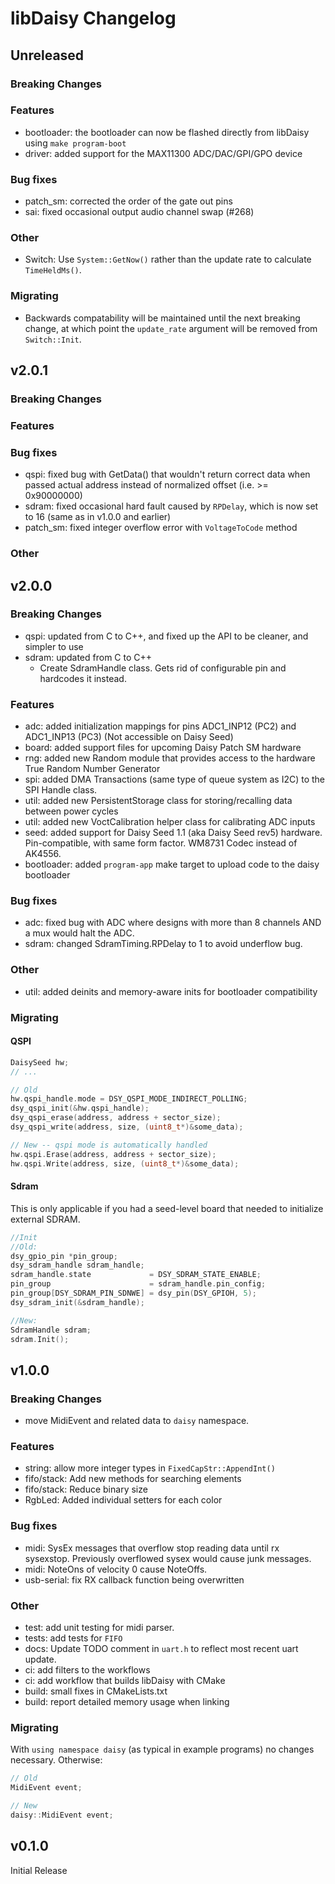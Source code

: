 # libDaisy Changelog

## Unreleased

### Breaking Changes

### Features

* bootloader: the bootloader can now be flashed directly from libDaisy using `make program-boot`
* driver: added support for the MAX11300 ADC/DAC/GPI/GPO device

### Bug fixes

* patch_sm: corrected the order of the gate out pins
* sai: fixed occasional output audio channel swap (#268)

### Other
* Switch: Use `System::GetNow()` rather than the update rate to calculate `TimeHeldMs()`.  

### Migrating
* Backwards compatability will be maintained until the next breaking change, at which point the `update_rate` argument will be removed from `Switch::Init`.

## v2.0.1

### Breaking Changes

### Features

### Bug fixes

* qspi: fixed bug with GetData() that wouldn't return correct data when passed actual address instead of normalized offset (i.e. >= 0x90000000)
* sdram: fixed occasional hard fault caused by `RPDelay`, which is now set to 16 (same as in v1.0.0 and earlier)
* patch_sm: fixed integer overflow error with `VoltageToCode` method

### Other

## v2.0.0

### Breaking Changes

* qspi: updated from C to C++, and fixed up the API to be cleaner, and simpler to use
* sdram: updated from C to C++
  * Create SdramHandle class. Gets rid of configurable pin and hardcodes it instead.

### Features

* adc: added initialization mappings for pins ADC1_INP12 (PC2) and ADC1_INP13 (PC3) (Not accessible on Daisy Seed)
* board: added support files for upcoming Daisy Patch SM hardware
* rng: added new Random module that provides access to the hardware True Random Number Generator
* spi: added DMA Transactions (same type of queue system as I2C) to the SPI Handle class.
* util: added new PersistentStorage class for storing/recalling data between power cycles
* util: added new VoctCalibration helper class for calibrating ADC inputs
* seed: added support for Daisy Seed 1.1 (aka Daisy Seed rev5) hardware. Pin-compatible, with same form factor. WM8731 Codec instead of AK4556.
* bootloader: added `program-app` make target to upload code to the daisy bootloader

### Bug fixes

* adc: fixed bug with ADC where designs with more than 8 channels AND a mux would halt the ADC.
* sdram: changed SdramTiming.RPDelay to 1 to avoid underflow bug.

### Other

* util: added deinits and memory-aware inits for bootloader compatibility

### Migrating

#### QSPI

```c++
DaisySeed hw;
// ...

// Old
hw.qspi_handle.mode = DSY_QSPI_MODE_INDIRECT_POLLING;
dsy_qspi_init(&hw.qspi_handle);
dsy_qspi_erase(address, address + sector_size);
dsy_qspi_write(address, size, (uint8_t*)&some_data);

// New -- qspi mode is automatically handled
hw.qspi.Erase(address, address + sector_size);
hw.qspi.Write(address, size, (uint8_t*)&some_data);
```

#### Sdram

This is only applicable if you had a seed-level board that needed to initialize external SDRAM.

```cpp
//Init
//Old:
dsy_gpio_pin *pin_group;
dsy_sdram_handle sdram_handle;
sdram_handle.state             = DSY_SDRAM_STATE_ENABLE;
pin_group                      = sdram_handle.pin_config;
pin_group[DSY_SDRAM_PIN_SDNWE] = dsy_pin(DSY_GPIOH, 5);
dsy_sdram_init(&sdram_handle);

//New:
SdramHandle sdram;
sdram.Init();
```

## v1.0.0

### Breaking Changes

* move MidiEvent and related data to `daisy` namespace.

### Features

* string: allow more integer types in `FixedCapStr::AppendInt()`
* fifo/stack: Add new methods for searching elements
* fifo/stack: Reduce binary size
* RgbLed: Added individual setters for each color

### Bug fixes

* midi: SysEx messages that overflow stop reading data until rx sysexstop. Previously overflowed sysex would cause junk messages.
* midi: NoteOns of velocity 0 cause NoteOffs.
* usb-serial: fix RX callback function being overwritten

### Other

* test: add unit testing for midi parser.  
* tests: add tests for `FIFO`
* docs: Update TODO comment in `uart.h` to reflect most recent uart update.
* ci: add filters to the workflows
* ci: add workflow that builds libDaisy with CMake
* build: small fixes in CMakeLists.txt
* build: report detailed memory usage when linking

### Migrating

With `using namespace daisy` (as typical in example programs) no changes necessary. Otherwise:

```c++
// Old
MidiEvent event;

// New
daisy::MidiEvent event;
```

## v0.1.0

Initial Release
